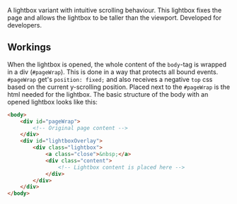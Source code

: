 A lightbox variant with intuitive scrolling behaviour. This lightbox fixes the page and allows the lightbox to be taller than the viewport. Developed for developers.

## Workings
When the lightbox is opened, the whole content of the `body`-tag is wrapped in a div (`#pageWrap`). This is done in a way that protects all bound events. `#pageWrap` get's `position: fixed;` and also receives a negative `top` css based on the current y-scrolling position.
Placed next to the `#pageWrap` is the html needed for the lightbox. The basic structure of the body with an opened lightbox looks like this:

```html
<body>
	<div id="pageWrap">
		<!-- Original page content -->
	</div>
	<div id="lightboxOverlay">
		<div class="lightbox">
			<a class="close">&nbsp;</a>
			<div class="content">
				<!-- Lightbox content is placed here -->
			</div>
		</div>
	</div>
</body>
```


